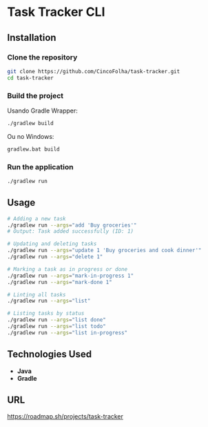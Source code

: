
# Task Tracker CLI

## Installation

### **Clone the repository**
```bash
git clone https://github.com/CincoFolha/task-tracker.git
cd task-tracker
```

### **Build the project**
Usando Gradle Wrapper:
```bash
./gradlew build
```
Ou no Windows:
```bash
gradlew.bat build
```
### **Run the application**
```bash
./gradlew run
```


## Usage
```bash
# Adding a new task
./gradlew run --args="add 'Buy groceries'"
# Output: Task added successfully (ID: 1)

# Updating and deleting tasks
./gradlew run --args="update 1 'Buy groceries and cook dinner'"
./gradlew run --args="delete 1"

# Marking a task as in progress or done
./gradlew run --args="mark-in-progress 1"
./gradlew run --args="mark-done 1"

# Linting all tasks
./gradlew run --args="list"

# Listing tasks by status
./gradlew run --args="list done"
./gradlew run --args="list todo"
./gradlew run --args="list in-progress"
```

## **Technologies Used**
- **Java**
- **Gradle**

## URL
https://roadmap.sh/projects/task-tracker
